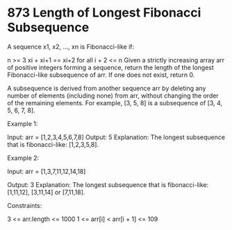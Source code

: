 # 873 Length of Longest Fibonacci Subsequence

A sequence x1, x2, ..., xn is Fibonacci-like if:

n >= 3
xi + xi+1 == xi+2 for all i + 2 <= n
Given a strictly increasing array arr of positive integers forming a sequence, return the length of the longest Fibonacci-like subsequence of arr. If one does not exist, return 0.

A subsequence is derived from another sequence arr by deleting any number of elements (including none) from arr, without changing the order of the remaining elements. For example, [3, 5, 8] is a subsequence of [3, 4, 5, 6, 7, 8].

 

Example 1:

Input: arr = [1,2,3,4,5,6,7,8]
Output: 5
Explanation: The longest subsequence that is fibonacci-like: [1,2,3,5,8].

Example 2:

Input: arr = [1,3,7,11,12,14,18]

Output: 3
Explanation: The longest subsequence that is fibonacci-like: [1,11,12], [3,11,14] or [7,11,18].
 

Constraints:

3 <= arr.length <= 1000
1 <= arr[i] < arr[i + 1] <= 109
